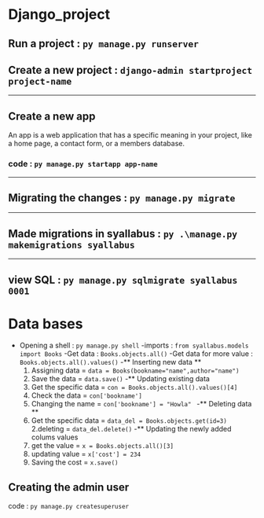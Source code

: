 # Django_project

## Run a project : `py manage.py runserver`

## Create a new project : `django-admin startproject project-name`

------------------------------------

## Create a new app

An app is a web application that has a specific meaning in your project, like a home page, a contact form, or a members database.

### code : `py manage.py startapp app-name`

------------------------------------

## Migrating the changes : `py manage.py migrate`
------------------------------------------------------------
## Made migrations in syallabus : `py .\manage.py makemigrations syallabus`
---------------------------------------------------------------
##  view SQL : `py manage.py sqlmigrate syallabus 0001`

# Data bases
- Opening a shell : `py manage.py shell`
-imports : `from syallabus.models import Books`
-Get data : `Books.objects.all()`
-Get data for more value : `Books.objects.all().values()`
-** Inserting new data **
    1. Assigning data = `data = Books(bookname="name",author="name")`
    2. Save the data = `data.save()`
-** Updating existing data
    1. Get the specific data = `con = Books.objects.all().values()[4]`
    2. Check the data  = `con['bookname']`
    3. Changing the name = `con['bookname'] = "Howla" `
-** Deleting data **
    1. Get the specific data = `data_del = Books.objects.get(id=3)`
    2.deleting =   `data_del.delete()`
-** Updating the newly added colums values
    1. get the value = `x = Books.objects.all()[3]`
    2. updating value = `x['cost'] = 234`
    3. Saving the cost  = `x.save()`

## Creating the admin user
code : `py manage.py createsuperuser`
